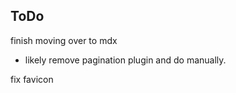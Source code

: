 ToDo
----

finish moving over to mdx
  * likely remove pagination plugin and do manually.

fix favicon
